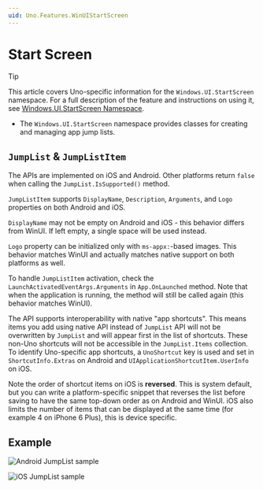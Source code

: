```yaml
---
uid: Uno.Features.WinUIStartScreen
---
```


# Start Screen

> [!TIP]
> This article covers Uno-specific information for the `Windows.UI.StartScreen` namespace. For a full description of the feature and instructions on using it, see [Windows.UI.StartScreen Namespace](https://learn.microsoft.com/uwp/api/windows.ui.startscreen).

* The `Windows.UI.StartScreen` namespace provides classes for creating and managing app jump lists.

## `JumpList` &amp; `JumpListItem`

The APIs are implemented on iOS and Android. Other platforms return `false` when calling the `JumpList.IsSupported()` method.

`JumpListItem` supports `DisplayName`, `Description`, `Arguments`, and `Logo` properties on both Android and iOS.

`DisplayName` may not be empty on Android and iOS - this behavior differs from WinUI. If left empty, a single space will be used instead.

`Logo` property can be initialized only with `ms-appx:`-based images. This behavior matches WinUI and actually matches native support on both platforms as well.

To handle `JumpListItem` activation, check the `LaunchActivatedEventArgs.Arguments` in `App.OnLaunched` method. Note that when the application is running, the method will still be called again (this behavior matches WinUI).

The API supports interoperability with native "app shortcuts". This means items you add using native API instead of `JumpList` API will not be overwritten by `JumpList` and will appear first in the list of shortcuts. These non-Uno shortcuts will not be accessible in the `JumpList.Items` collection. To identify Uno-specific app shortcuts, a `UnoShortcut` key is used and set in `ShortcutInfo.Extras` on Android and `UIApplicationShortcutItem.UserInfo` on iOS.

Note the order of shortcut items on iOS is **reversed**. This is system default, but you can write a platform-specific snippet that reverses the list before saving to have the same top-down order as on Android and WinUI. iOS also limits the number of items that can be displayed at the same time (for example 4 on iPhone 6 Plus), this is device specific.

## Example

![Android JumpList sample](../Assets/features/jumplist/android.png)

![iOS JumpList sample](../Assets/features/jumplist/ios.png)
